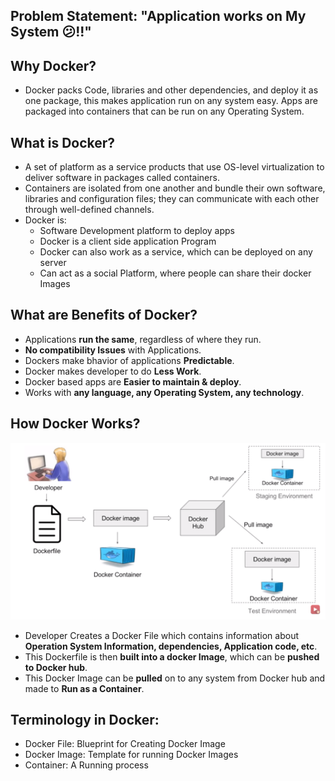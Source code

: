 ## Problem Statement: "Application works on My System 😕!!"

## Why Docker?
 - Docker packs Code, libraries and other dependencies, and deploy it as one package, this makes application run on any system easy. Apps are packaged into containers that can be run on any Operating System. 

## What is Docker?
 - A set of platform as a service products that use OS-level virtualization to deliver software in packages called containers. 
 - Containers are isolated from one another and bundle their own software, libraries and configuration files; they can communicate with each other through well-defined channels.
 - Docker is:
   - Software Development platform to deploy apps
   - Docker is a client side application Program
   - Docker can also work as a service, which can be deployed on any server
   - Can act as a social Platform, where people can share their docker Images 

## What are Benefits of Docker?
 - Applications <b>run the same</b>, regardless of where they run.
 -	<b>No compatibility Issues</b> with Applications.
 - Dockers make bhavior of applications <b>Predictable</b>.
 - Docker makes developer to do <b>Less Work</b>.
 - Docker based apps are <b>Easier to maintain & deploy</b>.
 - Works with <b>any language, any Operating System, any technology</b>.
 
## How Docker Works? 

![How Docker Works](https://github.com/Ayushmanglani/Docker/blob/master/Introduction/howdockerworks.png)

 - Developer Creates a Docker File which contains information about <b>Operation System Information, dependencies, Application code, etc</b>.
 - This Dockerfile is then <b>built into a docker Image</b>, which can be <b>pushed to Docker hub</b>.
 - This Docker Image can be <b>pulled</b> on to any system from Docker hub and made to <b>Run as a Container</b>.

## Terminology in Docker:
 - Docker File: Blueprint for Creating Docker Image
 - Docker Image: Template for running Docker Images
 - Container: A Running process

